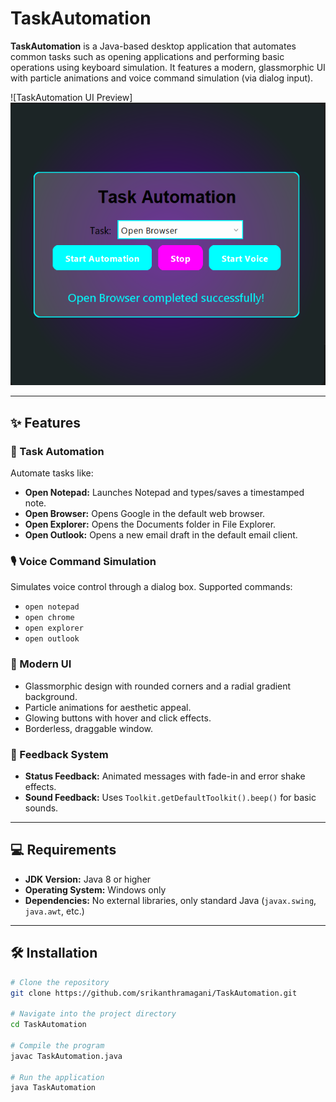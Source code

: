 # TaskAutomation

**TaskAutomation** is a Java-based desktop application that automates common tasks such as opening applications and performing basic operations using keyboard simulation. It features a modern, glassmorphic UI with particle animations and voice command simulation (via dialog input).

![TaskAutomation UI Preview]
![alt text](image.png) <!-- Optional: Add a screenshot if available -->

---

## ✨ Features

### 🚀 Task Automation
Automate tasks like:
- **Open Notepad:** Launches Notepad and types/saves a timestamped note.
- **Open Browser:** Opens Google in the default web browser.
- **Open Explorer:** Opens the Documents folder in File Explorer.
- **Open Outlook:** Opens a new email draft in the default email client.

### 🎙️ Voice Command Simulation
Simulates voice control through a dialog box. Supported commands:
- `open notepad`
- `open chrome`
- `open explorer`
- `open outlook`

### 🎨 Modern UI
- Glassmorphic design with rounded corners and a radial gradient background.
- Particle animations for aesthetic appeal.
- Glowing buttons with hover and click effects.
- Borderless, draggable window.

### 📢 Feedback System
- **Status Feedback:** Animated messages with fade-in and error shake effects.
- **Sound Feedback:** Uses `Toolkit.getDefaultToolkit().beep()` for basic sounds.

---

## 💻 Requirements

- **JDK Version:** Java 8 or higher  
- **Operating System:** Windows only  
- **Dependencies:** No external libraries, only standard Java (`javax.swing`, `java.awt`, etc.)

---

## 🛠️ Installation

```bash
# Clone the repository
git clone https://github.com/srikanthramagani/TaskAutomation.git

# Navigate into the project directory
cd TaskAutomation

# Compile the program
javac TaskAutomation.java

# Run the application
java TaskAutomation
